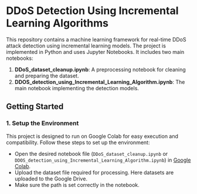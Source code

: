 # DDoS Detection Using Incremental Learning Algorithms

This repository contains a machine learning framework for real-time DDoS attack detection using incremental learning models. The project is implemented in Python and uses Jupyter Notebooks. It includes two main notebooks:

1. **DDoS_dataset_cleanup.ipynb**: A preprocessing notebook for cleaning and preparing the dataset.
2. **DDOS_detection_using_Incremental_Learning_Algorithm.ipynb**: The main notebook implementing the detection models.

## **Getting Started**

### **1. Setup the Environment**
This project is designed to run on Google Colab for easy execution and compatibility. Follow these steps to set up the environment:

- Open the desired notebook file (`DDoS_dataset_cleanup.ipynb` or `DDOS_detection_using_Incremental_Learning_Algorithm.ipynb`) in [Google Colab](https://colab.research.google.com/).
- Upload the dataset file required for processing. Here datasets are uploaded to the Google Drive.
- Make sure the path is set correctly in the notebook.
  